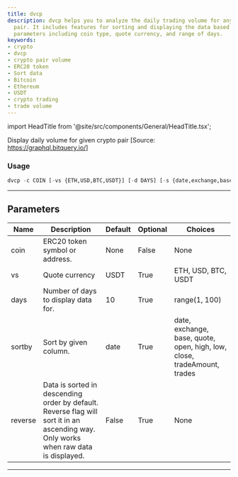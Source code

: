 ```yaml
---
title: dvcp
description: dvcp helps you to analyze the daily trading volume for any given cryptocurrency
  pair. It includes features for sorting and displaying the data based on different
  parameters including coin type, quote currency, and range of days.
keywords:
- crypto
- dvcp
- crypto pair volume
- ERC20 token
- Sort data
- Bitcoin
- Ethereum
- USDT
- crypto trading
- trade volume
---
```


import HeadTitle from '@site/src/components/General/HeadTitle.tsx';

<HeadTitle title="crypto/onchain/dvcp - Reference | OpenBB Terminal Docs" />

Display daily volume for given crypto pair [Source: https://graphql.bitquery.io/]

### Usage

```python
dvcp -c COIN [-vs {ETH,USD,BTC,USDT}] [-d DAYS] [-s {date,exchange,base,quote,open,high,low,close,tradeAmount,trades}] [-r]
```

---

## Parameters

| Name | Description | Default | Optional | Choices |
| ---- | ----------- | ------- | -------- | ------- |
| coin | ERC20 token symbol or address. | None | False | None |
| vs | Quote currency | USDT | True | ETH, USD, BTC, USDT |
| days | Number of days to display data for. | 10 | True | range(1, 100) |
| sortby | Sort by given column. | date | True | date, exchange, base, quote, open, high, low, close, tradeAmount, trades |
| reverse | Data is sorted in descending order by default. Reverse flag will sort it in an ascending way. Only works when raw data is displayed. | False | True | None |

---
